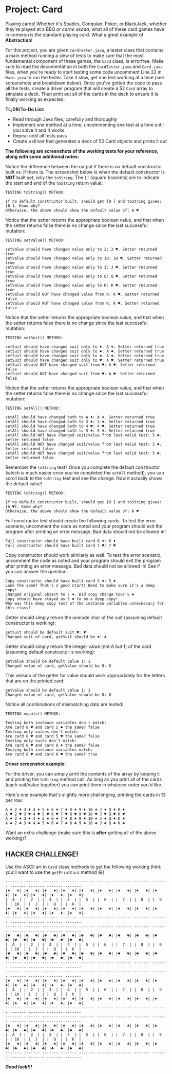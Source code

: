  

# Project: Card

Playing cards! Whether it's Spades, Conquian, Poker, or BlackJack, whether they're played at a BBQ or _carne asada_, what all of these card games have in common is the standard playing card. What a great example of **Abstraction**!

For this project, you are given `CardTester.java`, a tester class that contains a main method running a slew of tests to make sure that the most fundamental component of these games, the `Card` class, is errorfree. Make sure to read the documentation in both the `CardTester.java` and `Card.java` files, when you're ready to start testing some code uncomment Line 22 in `Main.java` to run the tester. Take it slow, get one test working at a time (see screenshots and breakdown below). Once you've gotten the code to pass all the tests, create a driver program that will create a 52 `Card` array to simulate a deck. Then print out all of the cards in the deck to ensure it is finally working as expected.

**TL;DR/To-Do List:**

- Read through Java files, carefully and thoroughly
- Implement one method at a time, uncommenting one test at a time until you solve it and it works.
- Repeat until all tests pass
- Create a driver that generates a deck of 52 Card objects and prints it out

**The following are screenshots of the working tests for your reference, along with some additional notes:**

Notice the difference between the output if there is no default constructor built vs. if there is. The screenshot below is when the default constructor is **NOT** built yet, only the `toString`. The `[]` (square brackets) are to indicate the start and end of the `toString` return value:
```
TESTING toString() METHOD:

If no default constructor built, should get [0 ] and toString gives: [0 ]. Know why?
Otherwise, the above should show the default value of: A ♥
```
 

Notice that the setter returns the appropriate boolean value, and that when the setter returns false there is no change since the last successful mutation:
```
TESTING setValue() METHOD:

setValue should have changed value only to 2: 2 ♥. Setter returned true
setValue should have changed value only to 10: 10 ♥. Setter returned true
setValue should have changed value only to J: J ♥. Setter returned true
setValue should have changed value only to Q: Q ♥. Setter returned true
setValue should have changed value only to K: K ♥. Setter returned true
setValue should NOT have changed value from K: K ♥. Setter returned false
setValue should NOT have changed value from K: K ♥. Setter returned false
```
 

Notice that the setter returns the appropriate boolean value, and that when the setter returns false there is no change since the last successful mutation:
```
TESTING setSuit() METHOD:

setSuit should have changed suit only to ♦: A ♦. Setter returned true
setSuit should have changed suit only to ♣: A ♣. Setter returned true
setSuit should have changed suit only to ♠: A ♠. Setter returned true
setSuit should have changed suit only to ♥: A ♥. Setter returned true
setSuit should NOT have changed suit from ♥: A ♥. Setter returned false
setSuit should NOT have changed suit from ♥: A ♥. Setter returned false
```
 

Notice that the setter returns the appropriate boolean value, and that when the setter returns false there is no change since the last successful mutation:
```
TESTING setAll() METHOD:

setAll should have changed both to A ♦: A ♦. Setter returned true
setAll should have changed both to 3 ♠: 3 ♠. Setter returned true
setAll should have changed both to 4 ♥: 4 ♥. Setter returned true
setAll should have changed both to 5 ♣: 5 ♣. Setter returned true
setAll should NOT have changed suit/value from last valid test: 5 ♣. Setter returned false
setAll should NOT have changed suit/value from last valid test: 5 ♣. Setter returned false
setAll should NOT have changed suit/value from last valid test: 5 ♣. Setter returned false
```
 

Remember the `toString` test? Once you complete the default constructor (which is much easier once you've completed the `setAll` method), you can scroll back to the `toString` test and see the change. Now it actually shows the default value!

 ```
TESTING toString() METHOD:

If no default constructor built, should get [0 ] and toString gives: [A ♥]. Know why?
Otherwise, the above should show the default value of: A ♥
```

Full constructor test should create the following cards. To test the error scenario, uncomment the code as noted and your program should exit the program after printing an error message. Bad data should not be allowed in!
```
Full constructor should have built card 6 ♦: 6 ♦
Full constructor should have built card 7 ♥: 7 ♥
``` 

Copy constructor should work similarly as well. To test the error scenario, uncomment the code as noted and your program should exit the program after printing an error message. Bad data should not be allowed in! See if you can answer the question.
```
Copy constructor should have built card 5 ♠: 5 ♠
Look the same? That's a good start! Need to make sure it's a deep copy!
Changed original object to 7 ♦. Did copy change too? 5 ♠
Copy should have stayed as 5 ♠ to be a deep copy!
Why was this deep copy test of the instance variables unnecessary for this class?
``` 

Getter should simply return the unicode char of the suit (assuming default constructor is working):
```
getSuit should be default suit ♥: ♥
Changed suit of card, getSuit should be ♠: ♠
```
 

Getter should simply return the integer value (not A but 1) of the card (assuming default constructor is working):
```
getValue should be default value 1: 1
Changed value of card, getValue should be 8: 8
```
 

This version of the getter for value should work appropriately for the letters that are on the printed card:
```
getValue should be default value 1: 1
Changed value of card, getValue should be 8: 8
```
 

Notice all combinations of mismatching data are tested:
```
TESTING equals() METHOD:

Testing both instance variables don't match:
Are card 8 ♥ and card 5 ♣ the same? false
Testing only values don't match:
Are card 8 ♥ and card 5 ♥ the same? false
Testing only suits don't match:
Are card 8 ♥ and card 8 ♦ the same? false
Testing both instance variables match:
Are card 8 ♥ and card 8 ♥ the same? true
```

**Driver screenshot example:**

For the driver, you can simply print the contents of the array by looping it and printing the `toString` method call. As long as you print all of the cards (each suit/value together) you can print them in whatever order you'd like.

Here's one example that's slightly more challenging, printing the cards in 13 per row:
```
A ♦ 2 ♦ 3 ♦ 4 ♦ 5 ♦ 6 ♦ 7 ♦ 8 ♦ 9 ♦ 10 ♦ J ♦ Q ♦ K ♦ 
A ♥ 2 ♥ 3 ♥ 4 ♥ 5 ♥ 6 ♥ 7 ♥ 8 ♥ 9 ♥ 10 ♥ J ♥ Q ♥ K ♥ 
A ♠ 2 ♠ 3 ♠ 4 ♠ 5 ♠ 6 ♠ 7 ♠ 8 ♠ 9 ♠ 10 ♠ J ♠ Q ♠ K ♠ 
A ♣ 2 ♣ 3 ♣ 4 ♣ 5 ♣ 6 ♣ 7 ♣ 8 ♣ 9 ♣ 10 ♣ J ♣ Q ♣ K ♣ 
``` 

Want an extra challenge (make sure this is **after** getting all of the above working)?

## **HACKER CHALLENGE!** 

Use the ASCII art in `Card` class methods to get the following working (hint: you'll want to use the `getPrintCard` method 😃)
```
------- ------- ------- ------- ------- ------- ------- ------- ------- ------- ------- ------- ------- 
|♦   ♦| |♦   ♦| |♦   ♦| |♦   ♦| |♦   ♦| |♦   ♦| |♦   ♦| |♦   ♦| |♦   ♦| |♦   ♦| |♦   ♦| |♦   ♦| |♦   ♦| 
|  A  | |  2  | |  3  | |  4  | |  5  | |  6  | |  7  | |  8  | |  9  | | 10  | |  J  | |  Q  | |  K  | 
|♦   ♦| |♦   ♦| |♦   ♦| |♦   ♦| |♦   ♦| |♦   ♦| |♦   ♦| |♦   ♦| |♦   ♦| |♦   ♦| |♦   ♦| |♦   ♦| |♦   ♦| 
------- ------- ------- ------- ------- ------- ------- ------- ------- ------- ------- ------- ------- 
------- ------- ------- ------- ------- ------- ------- ------- ------- ------- ------- ------- ------- 
|♥   ♥| |♥   ♥| |♥   ♥| |♥   ♥| |♥   ♥| |♥   ♥| |♥   ♥| |♥   ♥| |♥   ♥| |♥   ♥| |♥   ♥| |♥   ♥| |♥   ♥| 
|  A  | |  2  | |  3  | |  4  | |  5  | |  6  | |  7  | |  8  | |  9  | | 10  | |  J  | |  Q  | |  K  | 
|♥   ♥| |♥   ♥| |♥   ♥| |♥   ♥| |♥   ♥| |♥   ♥| |♥   ♥| |♥   ♥| |♥   ♥| |♥   ♥| |♥   ♥| |♥   ♥| |♥   ♥| 
------- ------- ------- ------- ------- ------- ------- ------- ------- ------- ------- ------- ------- 
------- ------- ------- ------- ------- ------- ------- ------- ------- ------- ------- ------- ------- 
|♠   ♠| |♠   ♠| |♠   ♠| |♠   ♠| |♠   ♠| |♠   ♠| |♠   ♠| |♠   ♠| |♠   ♠| |♠   ♠| |♠   ♠| |♠   ♠| |♠   ♠| 
|  A  | |  2  | |  3  | |  4  | |  5  | |  6  | |  7  | |  8  | |  9  | | 10  | |  J  | |  Q  | |  K  | 
|♠   ♠| |♠   ♠| |♠   ♠| |♠   ♠| |♠   ♠| |♠   ♠| |♠   ♠| |♠   ♠| |♠   ♠| |♠   ♠| |♠   ♠| |♠   ♠| |♠   ♠| 
------- ------- ------- ------- ------- ------- ------- ------- ------- ------- ------- ------- ------- 
------- ------- ------- ------- ------- ------- ------- ------- ------- ------- ------- ------- ------- 
|♣   ♣| |♣   ♣| |♣   ♣| |♣   ♣| |♣   ♣| |♣   ♣| |♣   ♣| |♣   ♣| |♣   ♣| |♣   ♣| |♣   ♣| |♣   ♣| |♣   ♣| 
|  A  | |  2  | |  3  | |  4  | |  5  | |  6  | |  7  | |  8  | |  9  | | 10  | |  J  | |  Q  | |  K  | 
|♣   ♣| |♣   ♣| |♣   ♣| |♣   ♣| |♣   ♣| |♣   ♣| |♣   ♣| |♣   ♣| |♣   ♣| |♣   ♣| |♣   ♣| |♣   ♣| |♣   ♣| 
------- ------- ------- ------- ------- ------- ------- ------- ------- ------- ------- ------- ------- 
```
 

**_Good luck!!!_** 
